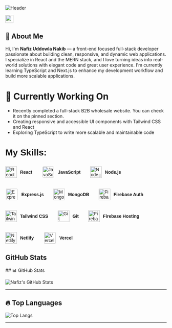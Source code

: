 ![Header](https://i.ibb.co/ccmCMd7f/github-header-image-1.png)


<p> <a href="https://www.linkedin.com/in/nafiz-uddowla-nakib-42a730335/"><img src="https://img.shields.io/badge/linkedin-%230077B5.svg?&style=for-the-badge&logo=linkedin&logoColor=white" height=25></a></p>
<h2>👋 About Me</h2>
  
<p>
  Hi, I'm <strong>Nafiz Uddowla Nakib</strong> — a front-end focused full-stack developer passionate about building clean, responsive, and dynamic web applications. I specialize in React and the MERN stack, and I love turning ideas into real-world solutions with elegant code and great user experience. I'm currently learning TypeScript and Next.js to enhance my development workflow and build more scalable applications.
</p>
<h1>🚀 Currently Working On</h1>
<ul>
  <li>Recently completed a full-stack B2B wholesale website. You can check it on the pinned section.</li>
  <li>Creating responsive and accessible UI components with Tailwind CSS and React</li>
  <li>Exploring TypeScript to write more scalable and maintainable code</li>
</ul>

<h1 style="font-family: Arial, sans-serif; font-size: 28px; font-weight: bold;">My Skills:</h1>

<div style="display: flex; flex-wrap: wrap; gap: 30px; margin-top: 25px; font-family: Arial, sans-serif;">

  <!-- Skill Card Template -->
  <div style="display: flex; align-items: center; gap: 10px;">
    <img src="https://cdn.jsdelivr.net/gh/devicons/devicon/icons/react/react-original.svg" alt="React" width="36" height="36" />
    <span style="font-weight: bold;">React</span>
  </div>


<div style="display: flex; align-items: center; gap: 10px;">
  <img src="https://upload.wikimedia.org/wikipedia/commons/6/6a/JavaScript-logo.png" alt="JavaScript" width="36" height="36" style="background-color: white; border-radius: 6px; padding: 2px;" />
  <span style="font-weight: bold;">JavaScript</span>
</div>


  <div style="display: flex; align-items: center; gap: 10px;">
    <img src="https://cdn.jsdelivr.net/gh/devicons/devicon/icons/nodejs/nodejs-original.svg" alt="Node.js" width="36" height="36" />
    <span style="font-weight: bold;">Node.js</span>
  </div>

  <!-- Express (use white version icon) -->
  <div style="display: flex; align-items: center; gap: 10px;">
    <img src="https://upload.wikimedia.org/wikipedia/commons/6/64/Expressjs.png" alt="Express.js" width="36" height="36" style="background-color: white; padding: 2px; border-radius: 4px;" />
    <span style="font-weight: bold;">Express.js</span>
  </div>

  <div style="display: flex; align-items: center; gap: 10px;">
    <img src="https://cdn.jsdelivr.net/gh/devicons/devicon/icons/mongodb/mongodb-original.svg" alt="MongoDB" width="36" height="36" />
    <span style="font-weight: bold;">MongoDB</span>
  </div>

  <!-- Firebase -->
  <div style="display: flex; align-items: center; gap: 10px;">
    <img src="https://www.vectorlogo.zone/logos/firebase/firebase-icon.svg" alt="Firebase" width="36" height="36" />
    <span style="font-weight: bold;">Firebase Auth</span>
  </div>

  <!-- Tailwind CSS -->
  <div style="display: flex; align-items: center; gap: 10px;">
    <img src="https://cdn.jsdelivr.net/gh/devicons/devicon/icons/tailwindcss/tailwindcss-plain.svg" alt="Tailwind CSS" width="36" height="36" />
    <span style="font-weight: bold;">Tailwind CSS</span>
  </div>

  <!-- Git -->
  <div style="display: flex; align-items: center; gap: 10px;">
    <img src="https://cdn.jsdelivr.net/gh/devicons/devicon/icons/git/git-original.svg" alt="Git" width="36" height="36" />
    <span style="font-weight: bold;">Git</span>
  </div>

  <!-- Firebase Hosting -->
  <div style="display: flex; align-items: center; gap: 10px;">
    <img src="https://www.vectorlogo.zone/logos/firebase/firebase-icon.svg" alt="Firebase Hosting" width="36" height="36" />
    <span style="font-weight: bold;">Firebase Hosting</span>
  </div>

  <!-- Netlify -->
  <div style="display: flex; align-items: center; gap: 10px;">
    <img src="https://www.vectorlogo.zone/logos/netlify/netlify-icon.svg" alt="Netlify" width="36" height="36" />
    <span style="font-weight: bold;">Netlify</span>
  </div>

  <!-- Vercel (white version for dark mode) -->
  <div style="display: flex; align-items: center; gap: 10px;">
    <img src="https://assets.vercel.com/image/upload/front/favicon/vercel/180x180.png" alt="Vercel" width="36" height="36" style="background-color: white; padding: 2px; border-radius: 4px;" />
    <span style="font-weight: bold;">Vercel</span>
  </div>

</div>



<h2>GitHub Stats</h2>
## 📊 GitHub Stats

![Nafiz's GitHub Stats](https://github-readme-stats.vercel.app/api?username=Nakib64&show_icons=true&theme=tokyonight)

---

## 🔥 Top Languages

![Top Langs](https://github-readme-stats.vercel.app/api/top-langs/?username=Nakib64&layout=compact&theme=tokyonight)

---



